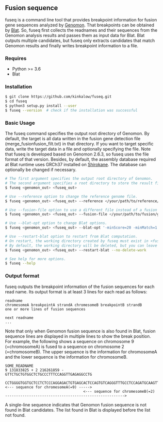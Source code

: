 ## Fusion sequence

fuseq is a command line tool that provides breakpoint information for fusion gene sequences analyzed by [Genomon](https://genomon-project.github.io/GenomonPagesR/).
That breakpoints can be obtained by [Blat](https://genome.ucsc.edu/cgi-bin/hgBlat).
So, fuseq first collects the readnames and their sequences from the Genomon analysis results and passes them as input data for Blat.
Blat outputs multiple candidates, but fuseq only extracts candidates that match Genomon results and finally writes breakpoint information to a file.

### Requires

- Python >= 3.6
- Blat

### Installation

```bash
$ git clone https://github.com/kinkalow/fuseq.git
$ cd fuseq
$ python3 setup.py install --user
$ fuseq --version  # check if the installation was successful
```

### Basic Usage

The fuseq command specifies the output root directory of Genomon.
By default, the target is all data written in the fusion gene detection file (merge_fusionfusion_filt.txt) in that directory.
If you want to target specific data, write the target data in a file and optionally specifying the file.
Note that fuseq is developed based on Genomon 2.6.3, so fuseq uses the file format of that version.
Besides, by default, the assembly database required at Blat runtime uses GRCh37 installed on [Shirokane](https://gc.hgc.jp/en/).
The database can optionally be changed if necessary.

```bash
# The first argument specifies the output root directory of Genomon.
# The second argument specifies a root directory to store the result files of fusion sequences.
$ fuseq <genomon_out> <fuseq_out>

# Use --reference option to change the reference genome file.
$ fuseq <genomon_out> <fuseq_out> --reference </your/path/to/reference/genome>

# Use --fusion-file option to use a different file instead of a fusion gene detection file in Genomon output directory.
$ fuseq <genomon_out> <fuseq_out> --fusion-file </your/path/to/fusion/gene/detection/file>

# Use --blat-opt option to change Blat options.
$ fuseq <genomon_out> <fuseq_out> --blat-opt '-minScore=20 -minMatch=1'

# Use --restart-blat option to restart from Blat computation.
# On restart, the working directory created by fuseq must exist in <fuseq_out>.
# By default, the working directory will be deleted, but you can leave it by using the --no-delete-work option.
$ fuseq <genomon_out> <fuseq_out> --restart-blat --no-delete-work

# See help for more options.
$ fuseq --help
```

### Output format

fuseq outputs the breakpoint information of the fusion sequences for each read name.
Its output format is at least 3 lines for each read as follows:

```
readname
chromesomeA breakpointA strandA chromesomeB breakpointB strandB
one or more lines of fusion sequences

next readname
...
```

Note that only when Genomon fusion sequence is also found in Blat, fusion sequence lines are displayed in multiple lines to show the break position.
For example, the following shows a sequence on chromosome 9 (=chromosomeA) is fused to a sequence on chromosome 2 (=chromosomeB).
The upper sequence is the information for chromosomeA and the lower sequence is the information for chromosomeB.

```
SOME_READNAME
9 131833825 + 2 216261859 -
GTTCTGCTGTGGCTCTGCCCTTTCCAGGTTGAGAGGCCTG
                                    CCTGGGGTGGTGCTCCTCTCCCAGGAGACTGTGAGCACTCCAGTGTCAGGGTTTGCCTCCAGATGCAAGTTTGTTGGTGGAGACAATGGT
<--- sequence for chromesomeA(=9) ----->
                                    <--- sequence for chromesomeB(=2) ------------------------------------------------------->
```

A single-line sequence indicates that Genomon fusion sequence is not found in Blat candidates.
The list found in Blat is displayed before the list not found.
